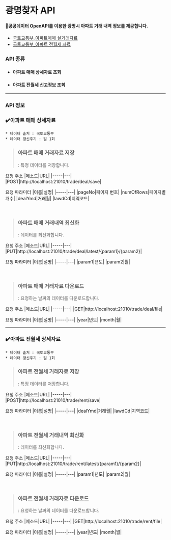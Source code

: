 # 광명찾자 API
#### 📌공공데이터 OpenAPI를 이용한 광명시 아파트 거래 내역 정보를 제공합니다.
* [국토교통부_아파트매매 실거래자료](https://www.data.go.kr/data/15058747/openapi.do)
* [국토교통부_아파트 전월세 자료](https://www.data.go.kr/iim/api/selectAPIAcountView.do)

### API 종류
* #### 아파트 매매 상세자료 조회
* #### 아파트 전월세 신고정보 조회

----

### API 정보
### ✔️아파트 매매 상세자료
``````
* 데이터 출처 : 국토교통부 
* 데이터 갱신주기 : 일 1회
``````

> ### 아파트 매매 거래자료 저장
> : 특정 데이터를 저장합니다.

요청 주소
|메소드|URL|
|-----|---|
|POST|http://localhost:21010/trade/deal/save|

요청 파라미터
|이름|설명|
|-----|---|
|pageNo|페이지 번호|
|numOfRows|페이지별 개수|
|dealYmd|거래월|
|lawdCd|지역코드|

<br>

> ### 아파트 매매 거래내역 최신화
> : 데이터를 최신화합니다.

요청 주소
|메소드|URL|
|-----|---|
|PUT|http://localhost:21010/trade/deal/latest/{param1}/{param2}|

요청 파라미터
|이름|설명|
|-----|---|
|param1|년도|
|param2|월|

<br>

> ### 아파트 매매 거래자료 다운로드  
> : 요청하는 날짜의 데이터를 다운로드합니다.

요청 주소
|메소드|URL|
|-----|---|
|GET|http://localhost:21010/trade/deal/file|

요청 파라미터
|이름|설명|
|-----|---|
|year|년도|
|month|월|

------

### ✔️아파트 전월세 상세자료
``````
* 데이터 출처 : 국토교통부 
* 데이터 갱신주기 : 일 1회
``````

> ### 아파트 전월세 거래자료 저장
> : 특정 데이터를 저장합니다.

요청 주소
|메소드|URL|
|-----|---|
|POST|http://localhost:21010/trade/rent/save|

요청 파라미터
|이름|설명|
|-----|---|
|dealYmd|거래월|
|lawdCd|지역코드|

<br>

> ### 아파트 전월세 거래내역 최신화
> : 데이터를 최신화합니다.

요청 주소
|메소드|URL|
|-----|---|
|PUT|http://localhost:21010/trade/rent/latest/{param1}/{param2}|

요청 파라미터
|이름|설명|
|-----|---|
|param1|년도|
|param2|월|

<br>

> ### 아파트 전월세 거래자료 다운로드
> : 요청하는 날짜의 데이터를 다운로드합니다.

요청 주소
|메소드|URL|
|-----|---|
|GET|http://localhost:21010/trade/rent/file|

요청 파라미터
|이름|설명|
|-----|---|
|year|년도|
|month|월|

